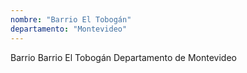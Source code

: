 ```yaml
---
nombre: "Barrio El Tobogán"
departamento: "Montevideo"
---
```


Barrio Barrio El Tobogán
Departamento de Montevideo
